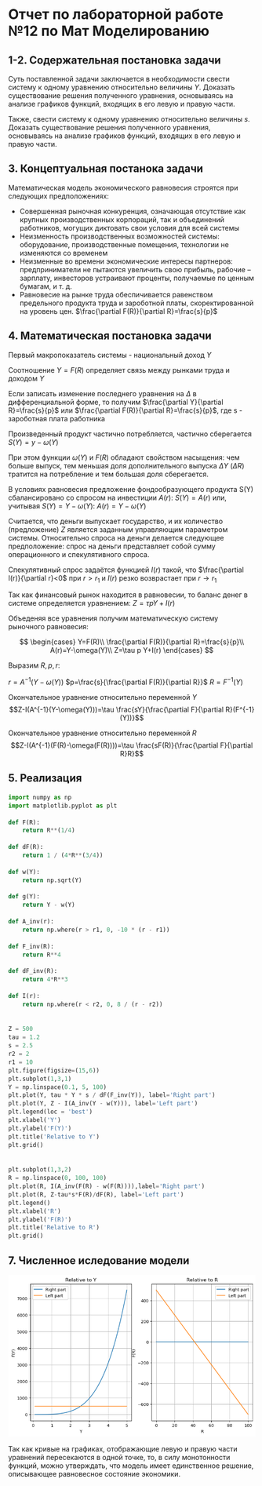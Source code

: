 # Отчет по лабораторной работе №12 по Мат Моделированию

## 1-2. Содержательная постановка задачи

Суть поставленной задачи заключается в необходимости свести систему к одному уравнению относительно величины $Y$. Доказать существование решения полученного уравнения, основываясь на анализе графиков функций, входящих в его левую и правую части. 

Также, свести систему к одному уравнению относительно величины $s$. Доказать существование решения полученного уравнения, основываясь на анализе графиков функций, входящих в его левую и правую части.

## 3. Концептуальная постанока задачи

Математическая модель экономического равновесия строятся при следующих предположениях:

* Совершенная рыночная конкуренция, означающая отсутствие как крупных производственных корпораций, так и объединений работников, могущих диктовать свои условия для всей системы
* Неизменность производственных возможностей системы: оборудование, производственные помещения, технологии не изменяются со временем
* Неизменные во времени экономические интересы партнеров: предприниматели не пытаются увеличить свою прибыль, рабочие – зарплату, инвесторов устраивают проценты, получаемые по ценным бумагам, и т. д.
* Равновесие на рынке труда обеспичивается равенством предельного продукта труда и зароботной платы, скоректированной на уровень цен. $\frac{\partial F(R)}{\partial R}=\frac{s}{p}$

## 4. Математическая постановка задачи

Первый макропоказатель системы - национальный доход $Y$

Соотношение $Y=F(R)$ определяет связь между рынками труда и доходом $Y$

Если записать изменение последнего уравнения на $\Delta$ в дифференциальной форме, то получим
$\frac{\partial Y}{\partial R}=\frac{s}{p}$ или $\frac{\partial F(R)}{\partial R}=\frac{s}{p}$, где s - зароботная плата работника

Произведенный продукт частично потребляется, частично сберегается $S(Y)=y-\omega(Y)$

При этом функции $\omega(Y)$ и $F(R)$ обладают свойством насыщения: 
чем больше выпуск, тем меньшая доля дополнительного выпуска $\Delta Y$ ($\Delta R$) тратится на потребление и тем большая доля сберегается.

В условиях равновесия предложение фондообразующего продукта S(Y) сбалансировано со спросом на инвестиции $А(r)$: $S(Y)=A(r)$ или, учитывая $S(Y)= Y-\omega(Y)$: $A(r)=Y-\omega(Y)$ 


Считается, что деньги выпускает государство, и их количество (предложение) $Z$ является заданным управляющим параметром системы. Относительно спроса на деньги делается следующее предположение: спрос на деньги представляет собой сумму операционного и спекулятивного спроса.

Спекулятивный спрос задаётся функцией $I(r)$ такой, что $\frac{\partial I(r)}{\partial r}<0$ при $r>r_1$ и $I(r)$ резко возврастает при $r \rightarrow r_1$

Так как финансовый рынок находится в равновесии, то баланс денег в системе определяется уравнением: $Z=\tau p Y+I(r)$

Объеденяя все уравнения получим математическую систему рыночного равновесия:

$$
\begin{cases}
Y=F(R)\\
\frac{\partial F(R)}{\partial R}=\frac{s}{p}\\
A(r)=Y-\omega(Y)\\
Z=\tau p Y+I(r)
\end{cases}
$$

Выразим $R,p,r$:

$r=A^{-1}(Y-\omega (Y))$
$p=\frac{s}{\frac{\partial F(R)}{\partial R}}$
$R=F^{-1}(Y)$

Окончательное уравнение относительно переменной $Y$
$$Z-I(A^{-1}(Y-\omega(Y)))=\tau \frac{sY}{\frac{\partial F}{\partial R}(F^{-1}(Y))}$$

Окончательное уравнение относительно переменной $R$
$$Z-I(A^{-1}(F(R)-\omega(F(R))))=\tau \frac{sF(R)}{\frac{\partial F}{\partial R}R}$$

## 5. Реализация

```python
import numpy as np
import matplotlib.pyplot as plt

def F(R):
    return R**(1/4)

def dF(R):
    return 1 / (4*R**(3/4))

def w(Y):    
    return np.sqrt(Y)

def g(Y):    
    return Y - w(Y)

def A_inv(r):
    return np.where(r > r1, 0, -10 * (r - r1))

def F_inv(R):
    return R**4

def dF_inv(R):    
    return 4*R**3

def I(r):    
    return np.where(r < r2, 0, 8 / (r - r2))


Z = 500
tau = 1.2
s = 2.5
r2 = 2
r1 = 10
plt.figure(figsize=(15,6))
plt.subplot(1,3,1)
Y = np.linspace(0.1, 5, 100)
plt.plot(Y, tau * Y * s / dF(F_inv(Y)), label='Right part')
plt.plot(Y, Z - I(A_inv(Y - w(Y))), label='Left part')
plt.legend(loc = 'best')
plt.xlabel('Y')
plt.ylabel('F(Y)')
plt.title('Relative to Y')
plt.grid()


plt.subplot(1,3,2)
R = np.linspace(0, 100, 100)
plt.plot(R, I(A_inv(F(R) - w(F(R)))),label='Right part')
plt.plot(R, Z-tau*s*F(R)/dF(R), label='Left part')
plt.legend()
plt.xlabel('R')
plt.ylabel('F(R)')
plt.title('Relative to R')
plt.grid()

```


## 7. Численное иследование модели

![](src/01.png)

Так как кривые на графиках, отображающие левую и правую части уравнений пересекаются в одной точке, то, в силу монотонности функций, можно утверждать, что модель имеет единственное решение, описывающее равновесное состояние экономики.